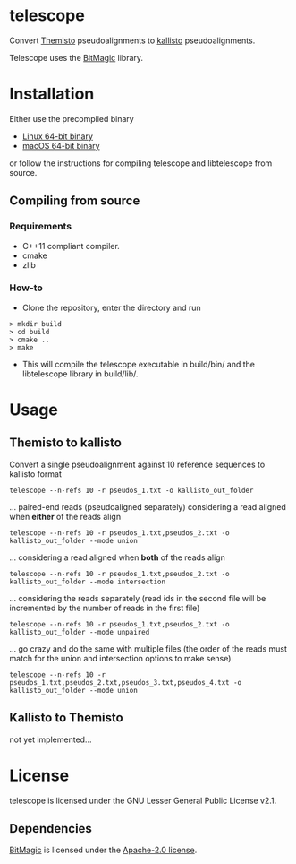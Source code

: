 # telescope
Convert [Themisto](https://github.com/algbio/Themisto)
pseudoalignments to [kallisto](https://github.com/pachterlab/kallisto)
pseudoalignments.

Telescope uses the [BitMagic](https://github.com/tlk00/BitMagic)
library.

# Installation
Either use the precompiled binary
* [Linux 64-bit binary](https://github.com/tmaklin/telescope/releases/download/v0.2.1/telescope-v0.2.1_linux_x86-64.tar.gz)
* [macOS 64-bit binary](https://github.com/tmaklin/telescope/releases/download/v0.2.1/telescope-v0.2.1_macOS_x86-64.tar.gz)

or follow the instructions for compiling telescope and libtelescope from source.

## Compiling from source
### Requirements
- C++11 compliant compiler.
- cmake
- zlib

### How-to
- Clone the repository, enter the directory and run
```
> mkdir build
> cd build
> cmake ..
> make
```
- This will compile the telescope executable in build/bin/ and the libtelescope library in build/lib/.

# Usage
## Themisto to kallisto
Convert a single pseudoalignment against 10 reference sequences to kallisto format
```
telescope --n-refs 10 -r pseudos_1.txt -o kallisto_out_folder
```
... paired-end reads (pseudoaligned separately) considering a read aligned when __either__ of the reads align
```
telescope --n-refs 10 -r pseudos_1.txt,pseudos_2.txt -o kallisto_out_folder --mode union
```
... considering a read aligned when __both__ of the reads align
```
telescope --n-refs 10 -r pseudos_1.txt,pseudos_2.txt -o kallisto_out_folder --mode intersection
```
... considering the reads separately (read ids in the second file will
be incremented by the number of reads in the first file)
```
telescope --n-refs 10 -r pseudos_1.txt,pseudos_2.txt -o kallisto_out_folder --mode unpaired
```
... go crazy and do the same with multiple files (the order of the
reads must match for the union and intersection options to make sense)
```
telescope --n-refs 10 -r pseudos_1.txt,pseudos_2.txt,pseudos_3.txt,pseudos_4.txt -o kallisto_out_folder --mode union
```

## Kallisto to Themisto
not yet implemented...

# License
telescope is licensed under the GNU Lesser General Public License v2.1. 

## Dependencies
[BitMagic](https://github.com/tlk00/BitMagic) is licensed under the [Apache-2.0 license](https://opensource.org/licenses/Apache-2.0).
